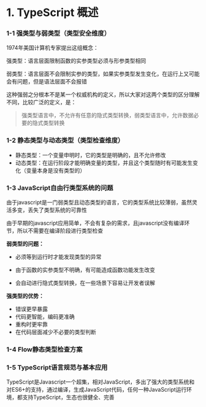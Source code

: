 # 1. TypeScript 概述

### 1-1 强类型与弱类型（类型安全维度）

1974年美国计算机专家提出这组概念：

强类型：语言层面限制函数的实参类型必须与形参类型相同

弱类型：语言层面不会限制实参的类型，如果实参类型发生变化，在运行上又可能会有问题，但是语法层面不会报错

这种强弱之分根本不是某一个权威机构的定义，所以大家对这两个类型的区分理解不同，比较广泛的定义，是：

> 强类型语言中，不允许有任意的隐式类型转换，弱类型语言中，允许数据必要的隐式类型转换

### 1-2 静态类型与动态类型（类型检查维度）

- 静态类型：一个变量申明时，它的类型是明确的，且不允许修改
- 动态类型：在运行阶段才能明确变量的类型，并且这个类型随时有可能发生变化（变量本身是没有类型的）

### 1-3 JavaScript自由行类型系统的问题

由于javascript是一门弱类型且动态类型的语言，它的类型系统比较薄弱，虽然灵活多变，丢失了类型系统的可靠性

由于早期的javascript应用简单，不会有复杂的需求，且javascript没有编译环节，所以不需要在编译阶段进行类型检查

**弱类型的问题：**

- 必须等到运行时才能发现类型的异常

- 由于函数的实参类型不明确，有可能造成函数功能发生改变

- 会自动进行隐式类型转换，在一些场景下容易让开发者误解

**强类型的优势：**

- 错误更早暴露
- 代码更智能，编码更准确
- 重构时更牢靠
- 在代码层面减少不必要的类型判断

### 1-4 Flow静态类型检查方案



### 1-5 TypeScript语言规范与基本应用

TypeScript是Javascript一个超集，相对JavaScript，多出了强大的类型系统和对ES6+的支持，通过编译，生成JavaScript代码，任何一种JavaScript运行环境，都支持TypeScript，生态也很健全、完善

